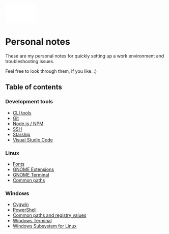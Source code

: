 <img src="assets/markdown-white.svg" width="96">

# Personal notes

These are my personal notes for quickly setting up a work environment and troubleshooting issues.

Feel free to look through them, if you like. :)

## Table of contents

### Development tools
- [CLI tools](cli-tools.md)
- [Git](git.md)
- [Node.js / NPM](nodejs-npm.md)
- [SSH](ssh.md)
- [Starship](starship.md)
- [Visual Studio Code](vs-code.md)

### Linux
- [Fonts](fonts.md)
- [GNOME Extensions](gnome-extensions.md)
- [GNOME Terminal](gnome-terminal.md)
- [Common paths](linux-paths.md)

### Windows
- [Cygwin](cygwin.md)
- [PowerShell](powershell.md)
- [Common paths and registry values](windows-paths.md)
- [Windows Terminal](windows-terminal.md)
- [Windows Subsystem for Linux](wsl2.md)

